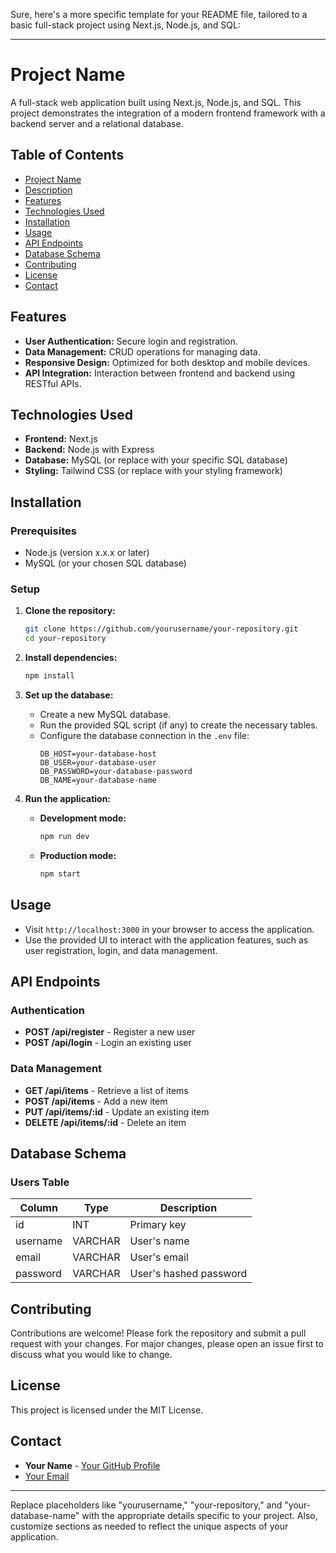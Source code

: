 Sure, here's a more specific template for your README file, tailored to a basic full-stack project using Next.js, Node.js, and SQL:

---

# Project Name

A full-stack web application built using Next.js, Node.js, and SQL. This project demonstrates the integration of a modern frontend framework with a backend server and a relational database.

## Table of Contents

- [Project Name](#project-name)
- [Description](#description)
- [Features](#features)
- [Technologies Used](#technologies-used)
- [Installation](#installation)
- [Usage](#usage)
- [API Endpoints](#api-endpoints)
- [Database Schema](#database-schema)
- [Contributing](#contributing)
- [License](#license)
- [Contact](#contact)

## Features

- **User Authentication:** Secure login and registration.
- **Data Management:** CRUD operations for managing data.
- **Responsive Design:** Optimized for both desktop and mobile devices.
- **API Integration:** Interaction between frontend and backend using RESTful APIs.

## Technologies Used

- **Frontend:** Next.js
- **Backend:** Node.js with Express
- **Database:** MySQL (or replace with your specific SQL database)
- **Styling:** Tailwind CSS (or replace with your styling framework)

## Installation

### Prerequisites

- Node.js (version x.x.x or later)
- MySQL (or your chosen SQL database)

### Setup

1. **Clone the repository:**
   ```bash
   git clone https://github.com/yourusername/your-repository.git
   cd your-repository
   ```

2. **Install dependencies:**
   ```bash
   npm install
   ```

3. **Set up the database:**
   - Create a new MySQL database.
   - Run the provided SQL script (if any) to create the necessary tables.
   - Configure the database connection in the `.env` file:
     ```
     DB_HOST=your-database-host
     DB_USER=your-database-user
     DB_PASSWORD=your-database-password
     DB_NAME=your-database-name
     ```

4. **Run the application:**
   - **Development mode:**
     ```bash
     npm run dev
     ```
   - **Production mode:**
     ```bash
     npm start
     ```

## Usage

- Visit `http://localhost:3000` in your browser to access the application.
- Use the provided UI to interact with the application features, such as user registration, login, and data management.

## API Endpoints

### Authentication

- **POST /api/register** - Register a new user
- **POST /api/login** - Login an existing user

### Data Management

- **GET /api/items** - Retrieve a list of items
- **POST /api/items** - Add a new item
- **PUT /api/items/:id** - Update an existing item
- **DELETE /api/items/:id** - Delete an item

## Database Schema

### Users Table

| Column   | Type    | Description         |
|----------|---------|---------------------|
| id       | INT     | Primary key         |
| username | VARCHAR | User's name         |
| email    | VARCHAR | User's email        |
| password | VARCHAR | User's hashed password |


## Contributing

Contributions are welcome! Please fork the repository and submit a pull request with your changes. For major changes, please open an issue first to discuss what you would like to change.

## License

This project is licensed under the MIT License.

## Contact

- **Your Name** - [Your GitHub Profile](https://github.com/yourusername)
- [Your Email](mailto:youremail@example.com)

---

Replace placeholders like "yourusername," "your-repository," and "your-database-name" with the appropriate details specific to your project. Also, customize sections as needed to reflect the unique aspects of your application.
